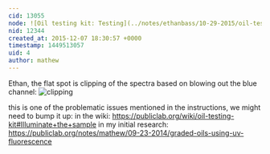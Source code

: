 ```yaml
---
cid: 13055
node: ![Oil testing kit: Testing](../notes/ethanbass/10-29-2015/oil-testing-kit-testing)
nid: 12344
created_at: 2015-12-07 18:30:57 +0000
timestamp: 1449513057
uid: 4
author: mathew
---
```


Ethan, the flat spot is clipping of the spectra based on blowing out the blue channel:
![clipping](https://i.publiclab.org/system/images/photos/000/006/960/original/Screen_Shot_2014-09-22_at_9.35.46_PM.png)

this is one of the problematic issues mentioned in the instructions, we might need to bump it up:
in the wiki:
https://publiclab.org/wiki/oil-testing-kit#Illuminate+the+sample
in my initial research:
https://publiclab.org/notes/mathew/09-23-2014/graded-oils-using-uv-fluorescence
